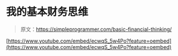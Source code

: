 # 我的基本财务思维

> 原文：<https://simpleprogrammer.com/basic-financial-thinking/>

[https://www.youtube.com/embed/ecwqS_5w4Po?feature=oembed](https://www.youtube.com/embed/ecwqS_5w4Po?feature=oembed)